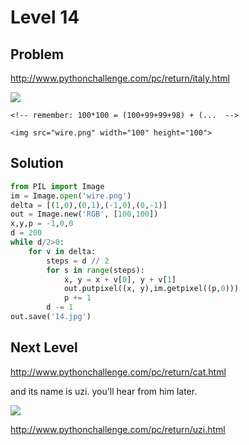 # Level 14
## Problem

http://www.pythonchallenge.com/pc/return/italy.html

![](http://www.pythonchallenge.com/pc/return/italy.jpg)

```
<!-- remember: 100*100 = (100+99+99+98) + (...  -->

<img src="wire.png" width="100" height="100">
```


## Solution

```python
from PIL import Image
im = Image.open('wire.png')
delta = [(1,0),(0,1),(-1,0),(0,-1)]
out = Image.new('RGB', [100,100])
x,y,p = -1,0,0
d = 200 
while d/2>0:
    for v in delta:
        steps = d // 2
        for s in range(steps):
            x, y = x + v[0], y + v[1]
            out.putpixel((x, y),im.getpixel((p,0)))
            p += 1
        d -= 1
out.save('14.jpg')
```

## Next Level
http://www.pythonchallenge.com/pc/return/cat.html


and its name is uzi. you'll hear from him later. 

![](http://www.pythonchallenge.com/pc/return/uzi.jpg)

http://www.pythonchallenge.com/pc/return/uzi.html